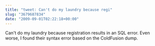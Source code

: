 ```yaml
---
title: "tweet: Can't do my laundry because regi"
slug: "3679687834"
date: "2009-09-01T02:22:18+00:00"
---
```

Can't do my laundry because registration results in an SQL error. Even worse, I found their syntax error based on the ColdFusion dump.